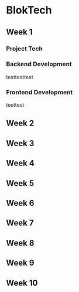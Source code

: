 # BlokTech


## Week 1


### Project Tech


### Backend Development

testtesttest
### Frontend Development
testtest


## Week 2



## Week 3



## Week 4



## Week 5



## Week 6



## Week 7



## Week 8



## Week 9



## Week 10

